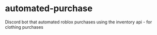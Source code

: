 # automated-purchase
Discord bot that automated roblox purchases using the inventory api - for clothing purchases
